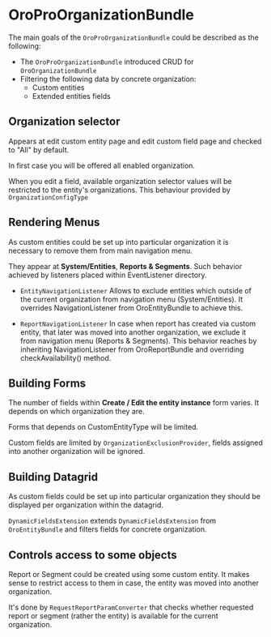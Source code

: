OroProOrganizationBundle
=====================
The main goals of the `OroProOrganizationBundle` could be described as the following:

- The `OroProOrganizationBundle` introduced CRUD for `OroOrganizationBundle`
- Filtering the following data by concrete organization:
    - Custom entities
    - Extended entities fields

Organization selector
---------------------
Appears at edit custom entity page and edit custom field page and checked to "All" by default.

In first case you will be offered all enabled organization.

When you edit a field, available organization selector values will be restricted to the entity's organizations. This behaviour provided by `OrganizationConfigType`

Rendering Menus
---------------
As custom entities could be set up into particular organization it is necessary to remove them from main navigation menu.

They appear at **System/Entities**, **Reports & Segments**. Such behavior achieved by listeners placed within EventListener directory.
 
- `EntityNavigationListener` Allows to exclude entities which outside of the current organization from navigation menu (System/Entities). 
It overrides NavigationListener from OroEntityBundle to achieve this.

- `ReportNavigationListener` In case when report has created via custom entity, that later was moved into another organization, we exclude it from navigation menu (Reports & Segments). 
This behavior reaches by inheriting NavigationListener from OroReportBundle and overriding checkAvailability() method.

Building Forms
--------------
The number of fields within **Create / Edit the entity instance** form varies. It depends on which organization they are.

Forms that depends on CustomEntityType will be limited.

Custom fields are limited by `OrganizationExclusionProvider`, fields assigned into another organization will be ignored.

Building Datagrid
-----------------
As custom fields could be set up into particular organization they should be displayed per organization within the datagrid.

`DynamicFieldsExtension` extends `DynamicFieldsExtension` from `OroEntityBundle` and filters fields for concrete organization.

Controls access to some objects
-------------------------------
Report or Segment could be created using some custom entity. It makes sense to restrict access to them in case, the entity was moved into another organization.

It's done by `RequestReportParamConverter` that checks whether requested report or segment (rather the entity) is available for the current organization.
